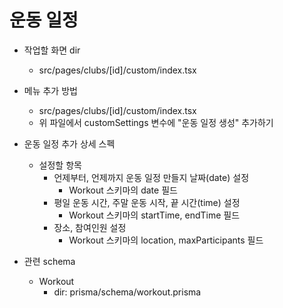# 운동 일정

- 작업할 화면 dir
  - src/pages/clubs/[id]/custom/index.tsx
- 메뉴 추가 방법

  - src/pages/clubs/[id]/custom/index.tsx
  - 위 파일에서 customSettings 변수에 "운동 일정 생성" 추가하기

- 운동 일정 추가 상세 스펙

  - 설정할 항목
    - 언제부터, 언제까지 운동 일정 만들지 날짜(date) 설정
      - Workout 스키마의 date 필드
    - 평일 운동 시간, 주말 운동 시작, 끝 시간(time) 설정
      - Workout 스키마의 startTime, endTime 필드
    - 장소, 참여인원 설정
      - Workout 스키마의 location, maxParticipants 필드

- 관련 schema
  - Workout
    - dir: prisma/schema/workout.prisma

